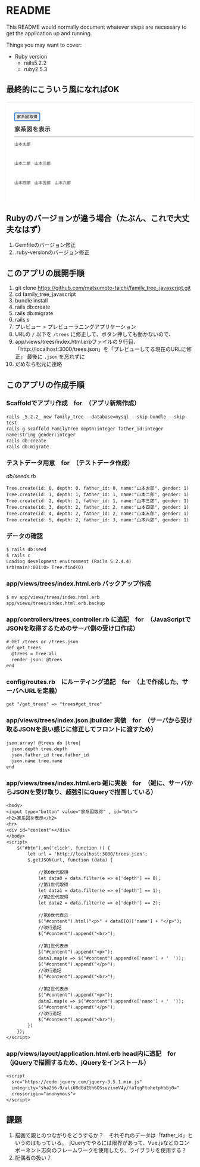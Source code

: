 # README

This README would normally document whatever steps are necessary to get the
application up and running.

Things you may want to cover:

* Ruby version
  - rails5.2.2
  - ruby2.5.3
  
## 最終的にこういう風になればOK
![alt](001.png)
  
## Rubyのバージョンが違う場合（たぶん、これで大丈夫なはず）
1. Gemfileのバージョン修正
2. .ruby-versionのバージョン修正

## このアプリの展開手順
1. git clone https://github.com/matsumoto-taichi/family_tree_javascript.git
2. cd family_tree_javascript
3. bundle install
4. rails db:create
5. rails db:migrate
6. rails s
7. プレビュー > プレビューラニングアプリケーション
8. URLの `/` 以下を `/trees` に修正して、ボタン押しても動かないので、
8. app/views/trees/index.html.erbファイルの９行目、「http://localhost:3000/trees.json」を「プレビューしてる現在のURLに修正」 最後に `.json` を忘れずに
9. だめなら松元に連絡


## このアプリの作成手順

### Scaffoldでアプリ作成　for　（アプリ新規作成）
```
rails _5.2.2_ new family_tree --database=mysql --skip-bundle --skip-test
rails g scaffold FamilyTree depth:integer father_id:integer name:string gender:integer
rails db:create
rails db:migrate
```

### テストデータ用意　for　（テストデータ作成）
*db/seeds.rb*
```
Tree.create(id: 0, depth: 0, father_id: 0, name:"山本太郎", gender: 1)
Tree.create(id: 1, depth: 1, father_id: 1, name:"山本二郎", gender: 1)
Tree.create(id: 2, depth: 1, father_id: 1, name:"山本三郎", gender: 1)
Tree.create(id: 3, depth: 2, father_id: 2, name:"山本四郎", gender: 1)
Tree.create(id: 4, depth: 2, father_id: 2, name:"山本五郎", gender: 1)
Tree.create(id: 5, depth: 2, father_id: 3, name:"山本六郎", gender: 1)
```
  
### データの確認
```
$ rails db:seed
$ rails c
Loading development environment (Rails 5.2.4.4)
irb(main):001:0> Tree.find(0)
```

### app/views/trees/index.html.erb バックアップ作成
```
$ mv app/views/trees/index.html.erb app/views/trees/index.html.erb.backup
```

### app/controllers/trees_controller.rb に追記　for　（JavaScriptでJSONを取得するためのサーバ側の受け口作成）
```
# GET /trees or /trees.json
def get_trees
  @trees = Tree.all
  render json: @trees
end
```

### config/routes.rb　にルーティング追記　for　（上で作成した、サーバへURLを定義）
```
get "/get_trees" => "trees#get_tree"

```

### app/views/trees/index.json.jbuilder 実装　for　（サーバから受け取るJSONを良い感じに修正してフロントに渡すため）
```
json.array! @trees do |tree|
  json.depth tree.depth
  json.father_id tree.father_id
  json.name tree.name
end
```

### app/views/trees/index.html.erb 雑に実装　for　（雑に、サーバからJSONを受け取り、超強引にQueryで描画している）
```
<body>
<input type="button" value="家系図取得" , id="btn">
<h2>家系図を表示</h2>
<hr>
<div id="content"></div>
</body>
<script>
    $("#btn").on('click', function () {
        let url = 'http://localhost:3000/trees.json';
        $.getJSON(url, function (data) {

            //第0世代取得
            let data0 = data.filter(e => e['depth'] == 0);
            //第1世代取得
            let data1 = data.filter(e => e['depth'] == 1);
            //第2世代取得
            let data2 = data.filter(e => e['depth'] == 2);

            //第0世代表示
            $("#content").html("<p>" + data0[0]['name'] + "</p>");
            //改行追記
            $("#content").append("<br>");

            //第1世代表示
            $("#content").append("<p>");
            data1.map(e => $("#content").append(e['name'] + '　'));
            $("#content").append("</p>");
            //改行追記
            $("#content").append("<br>");

            //第2世代表示
            $("#content").append("<p>");
            data2.map(e => $("#content").append(e['name'] + '　'));
            $("#content").append("</p>");
            //改行追記
            $("#content").append("<br>");
        })
    });
</script>
```

### app/views/layout/application.html.erb head内に追記　for　（jQueryで描画するため、jQueryをインストール）
```
<script
  src="https://code.jquery.com/jquery-3.5.1.min.js"
  integrity="sha256-9/aliU8dGd2tb6OSsuzixeV4y/faTqgFtohetphbbj0="
  crossorigin="anonymous">
</script>

```

## 課題
1. 描画で親とのつながりをどうするか？　それぞれのデータは「father_id」というのはもっている。　jQueryでやるには限界があって、Vue.jsなどのコンポーネント志向のフレームワークを使用したり、ライブラリを使用する？
2. 配偶者の扱い？
